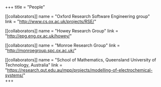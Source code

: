 +++
title = "People"

[[collaborators]]
    name = "Oxford Research Software Engineering group"
    link = "http://www.cs.ox.ac.uk/projects/RSE/"

[[collaborators]]
    name = "Howey Research Group"
    link = "http://epg.eng.ox.ac.uk/howey/"

[[collaborators]]
    name = "Monroe Research Group"
    link = "http://monroegroup.spc.ox.ac.uk/"

[[collaborators]]
    name = "School of Mathematics, Queensland University of Technology, Australia"
    link = "https://research.qut.edu.au/mpp/projects/modelling-of-electrochemical-systems/"    
+++
